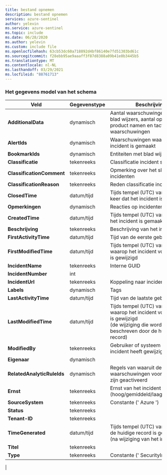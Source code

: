 ```yaml
---
title: bestand opnemen
description: bestand opnemen
services: azure-sentinel
author: yelevin
ms.service: azure-sentinel
ms.topic: include
ms.date: 06/28/2020
ms.author: yelevin
ms.custom: include file
ms.openlocfilehash: 63cb53dc60a718892d4bf86140e7fd51303bd61c
ms.sourcegitcommit: f28ebb95ae9aaaff3f87d8388a09b41e0b3445b5
ms.translationtype: MT
ms.contentlocale: nl-NL
ms.lasthandoff: 03/29/2021
ms.locfileid: "88761713"
---
```

### <a name="the-data-model-of-the-schema"></a>Het gegevens model van het schema

| Veld | Gegevenstype | Beschrijving |
| ---- | ---- | ---- |
| **AdditionalData** | dynamisch | Aantal waarschuwingen, aantal blad wijzers, aantal opmerkingen, product namen en tactieken voor waarschuwingen |
| **AlertIds** | dynamisch | Waarschuwingen waaruit het incident is gemaakt |
| **BookmarkIds** | dynamisch | Entiteiten met blad wijzer |
| **Classificatie** | tekenreeks | Classificatie incident sluiten |
| **ClassificationComment** | tekenreeks | Opmerking over het sluiten van incidenten |
| **ClassificationReason** | tekenreeks | Reden classificatie incident sluiten |
| **ClosedTime** | datum/tijd | Tijds tempel (UTC) van de laatste keer dat het incident is gesloten |
| **Opmerkingen** | dynamisch | Reacties op incidenten |
| **CreatedTime** | datum/tijd | Tijds tempel (UTC) van wanneer het incident is gemaakt |
| **Beschrijving** | tekenreeks | Beschrijving van het incident |
| **FirstActivityTime** | datum/tijd | Tijd van de eerste gebeurtenis |
| **FirstModifiedTime** | datum/tijd | Tijds tempel (UTC) van het tijdstip waarop het incident voor het eerst is gewijzigd |
| **IncidentName** | tekenreeks | Interne GUID |
| **IncidentNumber** | int |  |
| **IncidentUrl** | tekenreeks | Koppeling naar incident |
| **Labels** | dynamisch | Tags |
| **LastActivityTime** | datum/tijd | Tijd van de laatste gebeurtenis |
| **LastModifiedTime** | datum/tijd | Tijds tempel (UTC) van het tijdstip waarop het incident voor het laatst is gewijzigd <br>(de wijziging die wordt beschreven door de huidige record) |
| **ModifiedBy** | tekenreeks | Gebruiker of systeem dat het incident heeft gewijzigd |
| **Eigenaar** | dynamisch |  |
| **RelatedAnalyticRuleIds** | dynamisch | Regels van waaruit de waarschuwingen voor incidenten zijn geactiveerd |
| **Ernst** | tekenreeks | Ernst van het incident (hoog/gemiddeld/laag/informatief) |
| **SourceSystem** | tekenreeks | Constante (' Azure ') |
| **Status** | tekenreeks |  |
| **Tenant-ID** | tekenreeks |  |
| **TimeGenerated** | datum/tijd | Tijds tempel (UTC) van wanneer de huidige record is gemaakt <br>(na wijziging van het incident) |
| **Titel** | tekenreeks | 
| **Type** | tekenreeks | Constante (' SecurityIncident ') |
|
